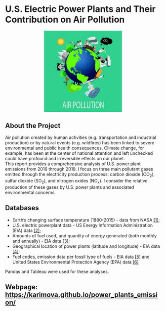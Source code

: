 # **U.S. Electric Power Plants and Their Contribution on Air Pollution**

<p align="center">
<img width="50%" src="static/images/air_pol_2.png">
</p>

## **About the Project**

Air pollution created by human activities (e.g. transportation and industrial production) or by natural events (e.g. wildfires) has been linked to severe environmental and public health consequences. Climate change, for example, has been at the center of national attention and left unchecked could have profound and irreversible effects on our planet. 
<br>
This report provides a comprehensive analysis of U.S. power plant emissions from 2016 through 2019.
I focus on three main pollutant gases emitted through the electricity production process: carbon dioxide (CO<sub>2</sub>), sulfur dioxide (SO<sub>2</sub>), and nitrogen oxides (NO<sub>x</sub>). I consider the relative production of these gases by U.S. power plants and associated environmental concerns.

## **Databases**
* Earth’s changing surface temperature (1880-2015) - data from NASA <a href="https://data.giss.nasa.gov/gistemp/">[1]</a>;
* U.S. electric powerplant data - US Energy Information Administration (EIA) data <a target="_blank" href="https://www.eia.gov/electricity/data/eia923/">[2]</a>;
* Amounts of fuel used, and quantity of energy generated (both monthly and annually) - EIA data <a target="_blank" href="https://www.eia.gov/electricity/data/eia923/">[3]</a>;
* Geographical location of power plants (latitude and longitude) - EIA data <a target="_blank" href="https://www.eia.gov/electricity/data/eia860M/">[4]</a>;
* Fuel codes, emission data per fossil type of fuels - EIA data <a target="_blank" href="https://www.eia.gov/electricity/data/emissions/">[5]</a> and United States Environmental Protection Agency (EPA) data <a target="_blank" href="https://www.epa.gov/ghgemissions/inventory-us-greenhouse-gas-emissions-and-sinks">[6]</a>

Pandas and Tableau were used for these analyses.


## **Webpage: https://karimova.github.io/power_plants_emission/**

